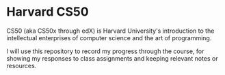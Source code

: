 # Harvard CS50

CS50 (aka CS50x through edX) is Harvard University's introduction to the intellectual enterprises of computer science and the art of programming.

I will use this repository to record my progress through the course, for showing my responses to class assignments and keeping relevant notes or resources. 
